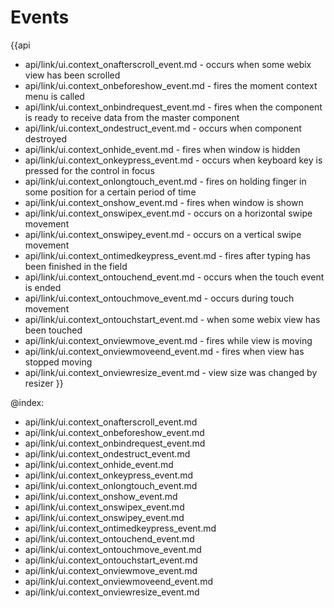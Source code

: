 Events
=======

{{api
- api/link/ui.context_onafterscroll_event.md - occurs when some webix view has been scrolled
- api/link/ui.context_onbeforeshow_event.md - fires the moment context menu is called
- api/link/ui.context_onbindrequest_event.md - fires when the component is ready to receive data from the master component
- api/link/ui.context_ondestruct_event.md - occurs when component destroyed
- api/link/ui.context_onhide_event.md - fires when window is hidden
- api/link/ui.context_onkeypress_event.md - occurs when keyboard key is pressed for the control in focus
- api/link/ui.context_onlongtouch_event.md - fires on holding finger in some position for a certain period of time
- api/link/ui.context_onshow_event.md - fires when window is shown
- api/link/ui.context_onswipex_event.md - occurs on a horizontal swipe movement
- api/link/ui.context_onswipey_event.md - occurs on a vertical swipe movement
- api/link/ui.context_ontimedkeypress_event.md - fires after typing has been finished in the field
- api/link/ui.context_ontouchend_event.md - occurs when the touch event is ended
- api/link/ui.context_ontouchmove_event.md - occurs during touch movement
- api/link/ui.context_ontouchstart_event.md - when some webix view has been touched
- api/link/ui.context_onviewmove_event.md - fires while view is moving
- api/link/ui.context_onviewmoveend_event.md - fires when view has stopped moving
- api/link/ui.context_onviewresize_event.md - view size was changed by resizer
}}

@index:
- api/link/ui.context_onafterscroll_event.md
- api/link/ui.context_onbeforeshow_event.md
- api/link/ui.context_onbindrequest_event.md
- api/link/ui.context_ondestruct_event.md
- api/link/ui.context_onhide_event.md
- api/link/ui.context_onkeypress_event.md
- api/link/ui.context_onlongtouch_event.md
- api/link/ui.context_onshow_event.md
- api/link/ui.context_onswipex_event.md
- api/link/ui.context_onswipey_event.md
- api/link/ui.context_ontimedkeypress_event.md
- api/link/ui.context_ontouchend_event.md
- api/link/ui.context_ontouchmove_event.md
- api/link/ui.context_ontouchstart_event.md
- api/link/ui.context_onviewmove_event.md
- api/link/ui.context_onviewmoveend_event.md
- api/link/ui.context_onviewresize_event.md


